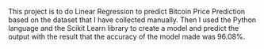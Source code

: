 This project is to do Linear Regression to predict Bitcoin Price Prediction based on the dataset that I have collected manually. Then I used the Python language and the Scikit Learn library to create a model and predict the output with the result that the accuracy of the model made was 96.08%.
